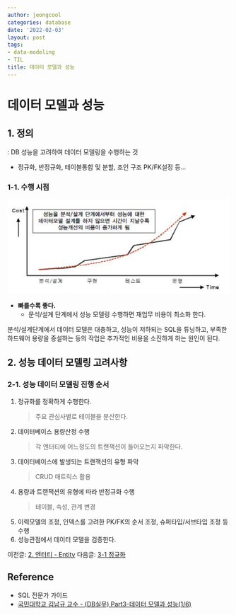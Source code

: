 ```yaml
---
author: jeongcool
categories: database
date: '2022-02-03'
layout: post
tags:
- data-modeling
- TIL
title: 데이터 모델과 성능
---
```


# 데이터 모델과 성능
## 1. 정의
: DB 성능을 고려하여 데이터 모델링을 수행하는 것
- 정규화, 반정규화, 테이블통합 및 분할, 조인 구조 PK/FK설정 등...

### 1-1. 수행 시점
<img src="/assets/images/posts/database/performance-improving-graph.png">

- **빠를수록 좋다.**
  - 문석/설계 단계에서 성능 모델링 수행하면 재업무 비용이 최소화 한다.

분석/설계단계에서 데이터 모델은 대충하고, 성능이 저하되는 SQL을 튜닝하고, 부족한 하드웨어 용량을 증설하는 등의 작업은 추가적인 비용을 소진하게 하는 원인이 된다.

## 2. 성능 데이터 모델링 고려사항
### 2-1. 성능 데이터 모델링 진행 순서
1. 정규화를 정확하게 수행한다.
    > 주요 관심사별로 테이블을 분산한다.
2. 데이터베이스 용량산정 수행
    > 각 엔터티에 어느정도의 트랜잭션이 들어오는지 파악한다.
3. 데이터베이스에 발생되는 트랜잭션의 유형 파악
    > CRUD 매트릭스 활용
4. 용량과 트랜잭션의 유형에 따라 반정규화 수행
    > 테이블, 속성, 관계 변경
5. 이력모델의 조정, 인덱스를 고려한 PK/FK의 순서 조정, 슈퍼타입/서브타입 조정 등 수행
6. 성능관점에서 데이터 모델을 검증한다.

이전글: [2. 엔터티 - Entity](entity.md)
다음글: [3-1 정규화](normalization-and-performance.md)

## Reference
- SQL 전문가 가이드
- [국민대학교 김남규 교수 - (DB실무) Part3-데이터 모델과 성능(1/6)](https://youtu.be/AAv0lT6KxyY)